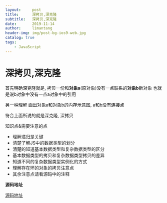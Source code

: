 ```yaml
---
layout:     post
title:      深拷贝,深克隆
subtitle:   深拷贝,深克隆
date:       2019-11-14
author:     limantang
header-img: img/post-bg-ios9-web.jpg
catalog: true
tags:
    - JavaScript
---
```



# 深拷贝,深克隆


首先明确深克隆就是, 拷贝一份和**对象a**(原对象)没有一点联系的**对象b**新对象
也就是说b对象中没有一点a对象中的引用

另一种理解
画出对象a和对象b的内存示意图, a和b没有连接点

符合上面所说的就是深克隆, 深拷贝

知识点&需要注意的点

- 理解递归是关键
- 清楚了解JS中的数据类型的划分
- 清楚的知道基本数据类型和复杂数据类型的区分
- 基本数据类型的拷贝和复杂数据类型拷贝的差异
- 知道不同的复杂数据类型实例化的方式
- 理解存在环的对象的拷贝注意点
- 其余注意点请看源码中的注释


**源码地址**

[源码地址](https://github.com/neo-to/blog-source-code/blob/master/src/deepClone/index.js)